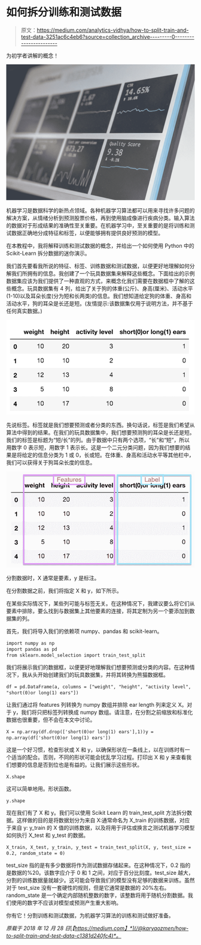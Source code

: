 # 如何拆分训练和测试数据

> 原文：<https://medium.com/analytics-vidhya/how-to-split-train-and-test-data-3251ac6c4eb6?source=collection_archive---------0----------------------->

为初学者讲解的概念！

![](img/8836dc60e333f37bf37b3937d78537f6.png)

机器学习是数据科学的新热点领域。各种机器学习算法都可以用来寻找许多问题的解决方案，从情绪分析到预测股票价格，再到使用脑成像进行疾病分类。输入算法的数据对于形成结果的准确性至关重要。在机器学习中，至关重要的是将训练和测试数据正确地分成特征和标签，以便能够拥有提供良好预测的模型。

在本教程中，我将解释训练和测试数据的概念，并给出一个如何使用 Python 中的 Scikit-Learn 拆分数据的迷你演示。

我们首先要看我所说的特征、标签、训练数据和测试数据，以便更好地理解如何分解我们所拥有的信息。我创建了一个玩具数据集来解释这些概念。下面给出的示例数据集应该为我们提供了一种直观的方式，来概念化我们需要在数据框中了解的这些概念。玩具数据集有 4 列，给出了关于狗的体重(公斤)、身高(厘米)、活动水平(1-10)以及耳朵长度(分为短和长两类)的信息。我们想知道给定狗的体重、身高和活动水平，狗的耳朵是长还是短。(友情提示:该数据集仅用于说明方法，并不基于任何真实数据。)

![](img/cee8ff6cd58bdd8ab7bd4e6850fd0287.png)

先说标签。标签就是我们想要预测或者分类的东西。换句话说，标签是我们希望从算法中得到的结果。在我们的玩具数据集中，我们想要预测狗的耳朵是长还是短。我们的标签是标题为“短/长”的列。由于数据中只有两个选项，“长”和“短”，所以用数字 0 表示短，用数字 1 表示长。这是一个二元分类问题，因为我们想要的结果是将给定的信息分类为 1 或 0，长或短。在体重、身高和活动水平等其他栏中，我们可以获得关于狗耳朵长度的信息。

![](img/424803beff78b3c78852c7aba3b98168.png)

分割数据时，X 通常是要素，y 是标注。

在分割数据之前，我们将指定 X 和 y，如下所示。

在某些实际情况下，某些列可能与标签无关。在这种情况下，我建议要么将它们从要素中排除，要么找到与数据集上其他要素的连接，将其定制为另一个要添加到数据集的列。

首先，我们将导入我们的依赖项 numpy、pandas 和 scikit-learn。

```
import numpy as np
import pandas as pd
from sklearn.model_selection import train_test_split
```

我们将展示我们的数据框，以便更好地理解我们想要预测或分类的内容。在这种情况下，我从头开始创建我们的玩具数据集，并将其转换为熊猫数据框。

```
df = pd.DataFrame(a, columns = ["weight", "height", "activity level", "short(0)or long(1) ears"])
```

让我们通过将 features 列转换为 numpy 数组并排除 ear length 列来定义 X。对于 y，我们将只把标签列转换成 numpy 数组。请注意，在分割之前缩放和标准化数据也很重要，但不会在本文中讨论。

```
X = np.array(df.drop(['short(0)or long(1) ears'],1))y = np.array(df['short(0)or long(1) ears'])
```

这是一个好习惯，检查形状或 X 和 y，以确保形状在一条线上，以在训练时有一个适当的配合。否则，不同的形状可能会扰乱学习过程。打印出 X 和 y 来查看我们想要的信息是否到位也是有益的。让我们展示这些形状。

```
X.shape
```

这可以简单地用。形状函数。

```
y.shape
```

现在我们有了 X 和 y。我们可以使用 Scikit Learn 的 train_test_split 方法拆分数据。这样做的目的是将数据划分为来自 X:通常命名为 X_train 的训练数据，对应于来自 y: y_train 的 X 值的训练数据，以及将用于评估或换言之测试机器学习模型如何执行 X_test 和 y_test 的数据。

```
X_train, X_test, y_train, y_test = train_test_split(X, y, test_size = 0.2, random_state = 0)
```

test_size 指的是有多少数据将作为测试数据存储起来。在这种情况下，0.2 指的是数据的%20。该数字应介于 0 和 1 之间，对应于百分比刻度。test_size 越大，分割的训练数据量就越少。这可能会导致我们的模型没有足够的数据来训练。虽然对于 test_size 没有一套硬性的规则，但是它通常是数据的 20%左右。random_state 是一个确定内部随机整数的数字，该整数将用于随机分割数据。我们使用的数字不应该对模型或预测产生重大影响。

你有它！分割训练和测试数据，为机器学习算法的训练和测试做好准备。

*原载于 2018 年 12 月 28 日*[*【https://medium.com】*](/@karyaozmen/how-to-split-train-and-test-data-c1381d240fc4)*。*